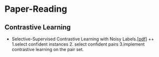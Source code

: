 # Paper-Reading

## Contrastive Learning

+ Selective-Supervised Contrastive Learning with Noisy Labels.[\[pdf\]](https://arxiv.org/pdf/2203.04181.pdf)
++ 1.select confident instances 2. select confident pairs 3.implement contrastive learning on the pair set.
